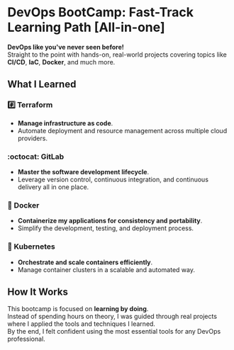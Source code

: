 # DevOps BootCamp: Fast-Track Learning Path [All-in-one]

**DevOps like you've never seen before!**  
Straight to the point with hands-on, real-world projects covering topics like **CI/CD**, **IaC**, **Docker**, and much more.

## What I Learned

### :hash: Terraform

- **Manage infrastructure as code**.
- Automate deployment and resource management across multiple cloud providers.

### :octocat: GitLab

- **Master the software development lifecycle**.
- Leverage version control, continuous integration, and continuous delivery all in one place.

### :whale: Docker

- **Containerize my applications for consistency and portability**.
- Simplify the development, testing, and deployment process.

### :robot: Kubernetes

- **Orchestrate and scale containers efficiently**.
- Manage container clusters in a scalable and automated way.

## How It Works

This bootcamp is focused on **learning by doing**.  
Instead of spending hours on theory, I was guided through real projects where I applied the tools and techniques I learned.  
By the end, I felt confident using the most essential tools for any DevOps professional.
